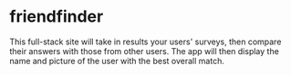 # friendfinder
This full-stack site will take in results your users' surveys, then compare their answers with those from other users. The app will then display the name and picture of the user with the best overall match.
